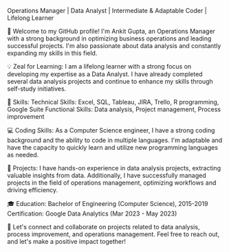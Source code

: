 Operations Manager | Data Analyst | Intermediate & Adaptable Coder | Lifelong Learner

👋 Welcome to my GitHub profile! I'm Ankit Gupta, an Operations Manager with a strong background in optimizing business operations and leading successful projects. I'm also passionate about data analysis and constantly expanding my skills in this field.

💡 Zeal for Learning:
I am a lifelong learner with a strong focus on developing my expertise as a Data Analyst. I have already completed several data analysis projects and continue to enhance my skills through self-study initiatives.

🔧 Skills:
Technical Skills: Excel, SQL, Tableau, JIRA, Trello, R programming, Google Suite
Functional Skills: Data analysis, Project management, Process improvement

💻 Coding Skills:
As a Computer Science engineer, I have a strong coding background and the ability to code in multiple languages. I'm adaptable and have the capacity to quickly learn and utilize new programming languages as needed.

📂 Projects:
I have hands-on experience in data analysis projects, extracting valuable insights from data. Additionally, I have successfully managed projects in the field of operations management, optimizing workflows and driving efficiency.

🎓 Education:
Bachelor of Engineering (Computer Science), 2015-2019
Certification: Google Data Analytics (Mar 2023 - May 2023)

🌱 Let's connect and collaborate on projects related to data analysis, process improvement, and operations management. Feel free to reach out, and let's make a positive impact together!

